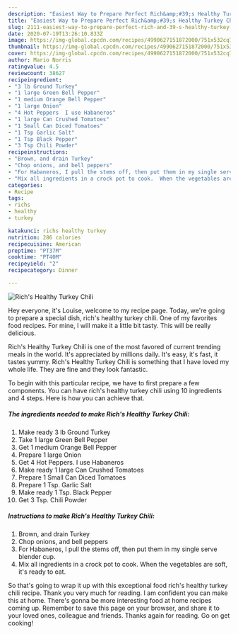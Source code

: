 ```yaml
---
description: "Easiest Way to Prepare Perfect Rich&amp;#39;s Healthy Turkey Chili"
title: "Easiest Way to Prepare Perfect Rich&amp;#39;s Healthy Turkey Chili"
slug: 2111-easiest-way-to-prepare-perfect-rich-and-39-s-healthy-turkey-chili
date: 2020-07-19T13:26:10.833Z
image: https://img-global.cpcdn.com/recipes/4990627151872000/751x532cq70/richs-healthy-turkey-chili-recipe-main-photo.jpg
thumbnail: https://img-global.cpcdn.com/recipes/4990627151872000/751x532cq70/richs-healthy-turkey-chili-recipe-main-photo.jpg
cover: https://img-global.cpcdn.com/recipes/4990627151872000/751x532cq70/richs-healthy-turkey-chili-recipe-main-photo.jpg
author: Mario Norris
ratingvalue: 4.5
reviewcount: 38627
recipeingredient:
- "3 lb Ground Turkey"
- "1 large Green Bell Pepper"
- "1 medium Orange Bell Pepper"
- "1 large Onion"
- "4 Hot Peppers  I use Habaneros"
- "1 large Can Crushed Tomatoes"
- "1 Small Can Diced Tomatoes"
- "1 Tsp Garlic Salt"
- "1 Tsp Black Pepper"
- "3 Tsp Chili Powder"
recipeinstructions:
- "Brown, and drain Turkey"
- "Chop onions, and bell peppers"
- "For Habaneros, I pull the stems off, then put them in my single serve blender cup."
- "Mix all ingredients in a crock pot to cook.  When the vegetables are soft, it&#39;s ready to eat."
categories:
- Recipe
tags:
- richs
- healthy
- turkey

katakunci: richs healthy turkey 
nutrition: 286 calories
recipecuisine: American
preptime: "PT37M"
cooktime: "PT40M"
recipeyield: "2"
recipecategory: Dinner

---
```



![Rich&#39;s Healthy Turkey Chili](https://img-global.cpcdn.com/recipes/4990627151872000/751x532cq70/richs-healthy-turkey-chili-recipe-main-photo.jpg)

Hey everyone, it's Louise, welcome to my recipe page. Today, we're going to prepare a special dish, rich&#39;s healthy turkey chili. One of my favorites food recipes. For mine, I will make it a little bit tasty. This will be really delicious.

Rich&#39;s Healthy Turkey Chili is one of the most favored of current trending meals in the world. It's appreciated by millions daily. It's easy, it's fast, it tastes yummy. Rich&#39;s Healthy Turkey Chili is something that I have loved my whole life. They are fine and they look fantastic.




To begin with this particular recipe, we have to first prepare a few components. You can have rich&#39;s healthy turkey chili using 10 ingredients and 4 steps. Here is how you can achieve that.

<!--inarticleads1-->

##### The ingredients needed to make Rich&#39;s Healthy Turkey Chili:

1. Make ready 3 lb Ground Turkey
1. Take 1 large Green Bell Pepper
1. Get 1 medium Orange Bell Pepper
1. Prepare 1 large Onion
1. Get 4 Hot Peppers.  I use Habaneros
1. Make ready 1 large Can Crushed Tomatoes
1. Prepare 1 Small Can Diced Tomatoes
1. Prepare 1 Tsp. Garlic Salt
1. Make ready 1 Tsp. Black Pepper
1. Get 3 Tsp. Chili Powder




<!--inarticleads2-->

##### Instructions to make Rich&#39;s Healthy Turkey Chili:

1. Brown, and drain Turkey
1. Chop onions, and bell peppers
1. For Habaneros, I pull the stems off, then put them in my single serve blender cup.
1. Mix all ingredients in a crock pot to cook.  When the vegetables are soft, it&#39;s ready to eat.




So that's going to wrap it up with this exceptional food rich&#39;s healthy turkey chili recipe. Thank you very much for reading. I am confident you can make this at home. There's gonna be more interesting food at home recipes coming up. Remember to save this page on your browser, and share it to your loved ones, colleague and friends. Thanks again for reading. Go on get cooking!
